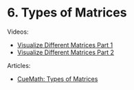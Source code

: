 # 6. Types of Matrices

Videos:
- [Visualize Different Matrices Part 1](https://www.youtube.com/watch?v=7Gtxd-ew4lk)
- [Visualize Different Matrices Part 2](https://www.youtube.com/watch?v=wciU07gPqUE)

Articles:
- [CueMath: Types of Matrices](https://www.cuemath.com/algebra/types-of-matrices/)